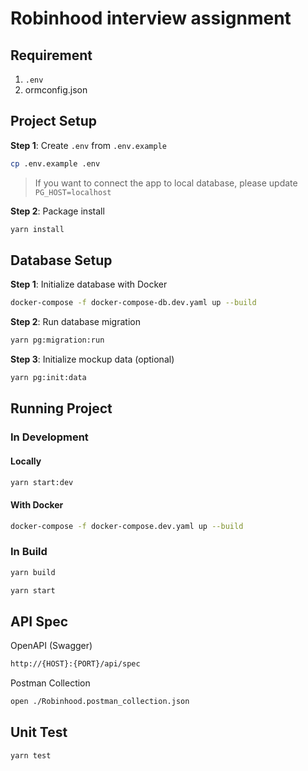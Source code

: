 # Robinhood interview assignment

## Requirement

1. `.env`
2. ormconfig.json

## Project Setup

**Step 1**: Create `.env` from `.env.example`

```sh
cp .env.example .env
```

> If you want to connect the app to local database, please update `PG_HOST=localhost`

**Step 2**: Package install

```sh
yarn install
```

## Database Setup

**Step 1**: Initialize database with Docker

```sh
docker-compose -f docker-compose-db.dev.yaml up --build
```

**Step 2**: Run database migration

```sh
yarn pg:migration:run
```

**Step 3**: Initialize mockup data (optional)

```sh
yarn pg:init:data
```

## Running Project

### In Development

#### Locally

```sh
yarn start:dev
```

#### With Docker

```sh
docker-compose -f docker-compose.dev.yaml up --build
```

### In Build

```sh
yarn build
```

```sh
yarn start
```

## API Spec

OpenAPI (Swagger)

```sh
http://{HOST}:{PORT}/api/spec
```

Postman Collection

```sh
open ./Robinhood.postman_collection.json
```

## Unit Test

```sh
yarn test
```
